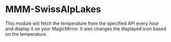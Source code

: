 # MMM-SwissAlpLakes
This module will fetch the temperature from the specified API every hour and display it on your MagicMirror. It also changes the displayed icon based on the temperature.
